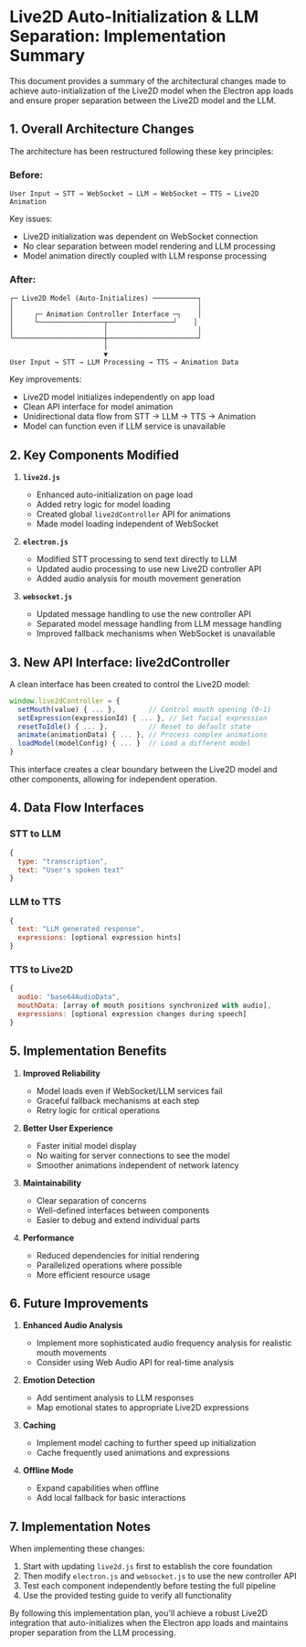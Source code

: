 # Live2D Auto-Initialization & LLM Separation: Implementation Summary

This document provides a summary of the architectural changes made to achieve auto-initialization of the Live2D model when the Electron app loads and ensure proper separation between the Live2D model and the LLM.

## 1. Overall Architecture Changes

The architecture has been restructured following these key principles:

### Before:
```
User Input → STT → WebSocket → LLM → WebSocket → TTS → Live2D Animation
```

Key issues:
- Live2D initialization was dependent on WebSocket connection
- No clear separation between model rendering and LLM processing
- Model animation directly coupled with LLM response processing

### After:
```
┌─ Live2D Model (Auto-Initializes) ───────────┐
│                                             │
│     ┌─ Animation Controller Interface ─┐    │
│     └────────────────┬────────────────┘    │
│                      │                      │
└──────────────────────┼──────────────────────┘
                       │
                       ▼
User Input → STT → LLM Processing → TTS → Animation Data
```

Key improvements:
- Live2D model initializes independently on app load
- Clean API interface for model animation
- Unidirectional data flow from STT → LLM → TTS → Animation
- Model can function even if LLM service is unavailable

## 2. Key Components Modified

1. **`live2d.js`**
   - Enhanced auto-initialization on page load
   - Added retry logic for model loading
   - Created global `live2dController` API for animations
   - Made model loading independent of WebSocket

2. **`electron.js`**
   - Modified STT processing to send text directly to LLM
   - Updated audio processing to use new Live2D controller API
   - Added audio analysis for mouth movement generation

3. **`websocket.js`**
   - Updated message handling to use the new controller API
   - Separated model message handling from LLM message handling
   - Improved fallback mechanisms when WebSocket is unavailable

## 3. New API Interface: live2dController

A clean interface has been created to control the Live2D model:

```javascript
window.live2dController = {
  setMouth(value) { ... },        // Control mouth opening (0-1)
  setExpression(expressionId) { ... }, // Set facial expression
  resetToIdle() { ... },          // Reset to default state
  animate(animationData) { ... }, // Process complex animations
  loadModel(modelConfig) { ... }  // Load a different model
}
```

This interface creates a clear boundary between the Live2D model and other components, allowing for independent operation.

## 4. Data Flow Interfaces

### STT to LLM
```javascript
{
  type: "transcription",
  text: "User's spoken text"
}
```

### LLM to TTS
```javascript
{
  text: "LLM generated response",
  expressions: [optional expression hints]
}
```

### TTS to Live2D
```javascript
{
  audio: "base64AudioData",
  mouthData: [array of mouth positions synchronized with audio],
  expressions: [optional expression changes during speech]
}
```

## 5. Implementation Benefits

1. **Improved Reliability**
   - Model loads even if WebSocket/LLM services fail
   - Graceful fallback mechanisms at each step
   - Retry logic for critical operations

2. **Better User Experience**
   - Faster initial model display
   - No waiting for server connections to see the model
   - Smoother animations independent of network latency

3. **Maintainability**
   - Clear separation of concerns
   - Well-defined interfaces between components
   - Easier to debug and extend individual parts

4. **Performance**
   - Reduced dependencies for initial rendering
   - Parallelized operations where possible
   - More efficient resource usage

## 6. Future Improvements

1. **Enhanced Audio Analysis**
   - Implement more sophisticated audio frequency analysis for realistic mouth movements
   - Consider using Web Audio API for real-time analysis

2. **Emotion Detection**
   - Add sentiment analysis to LLM responses
   - Map emotional states to appropriate Live2D expressions

3. **Caching**
   - Implement model caching to further speed up initialization
   - Cache frequently used animations and expressions

4. **Offline Mode**
   - Expand capabilities when offline
   - Add local fallback for basic interactions

## 7. Implementation Notes

When implementing these changes:

1. Start with updating `live2d.js` first to establish the core foundation
2. Then modify `electron.js` and `websocket.js` to use the new controller API
3. Test each component independently before testing the full pipeline
4. Use the provided testing guide to verify all functionality

By following this implementation plan, you'll achieve a robust Live2D integration that auto-initializes when the Electron app loads and maintains proper separation from the LLM processing.